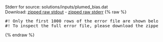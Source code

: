 Stderr for source:  solutions/inputs/plumed_bias.dat   
Download: [zipped raw stdout](plumed_bias.dat.plumed_master.stdout.txt.zip) - [zipped raw stderr](plumed_bias.dat.plumed_master.stderr.txt.zip) 
{% raw %}
<pre>
#! Only the first 1000 rows of the error file are shown below
#! To inspect the full error file, please download the zipped raw stderr file above
</pre>
{% endraw %}
